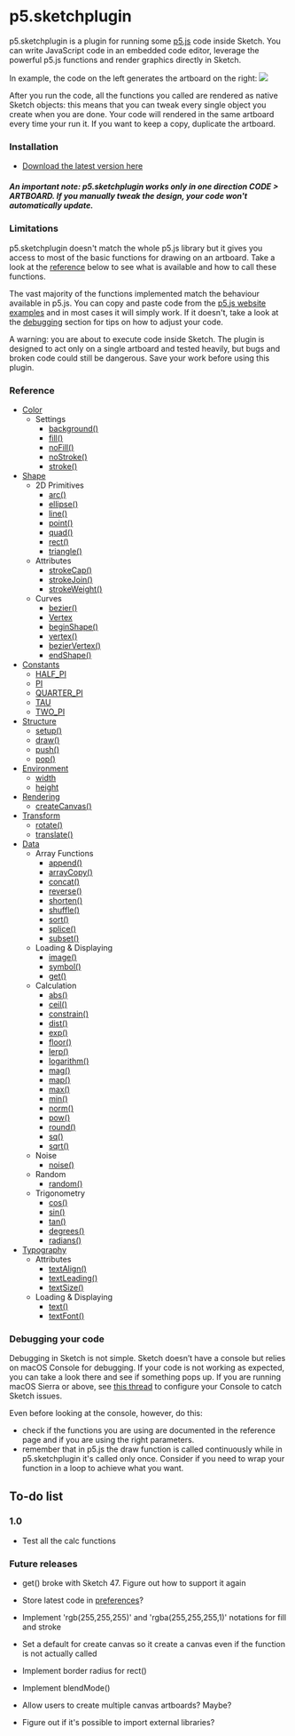 # p5.sketchplugin

p5.sketchplugin is a plugin for running some [p5.js](http://p5js.org/) code inside Sketch. You can write JavaScript code in an embedded code editor, leverage the powerful p5.js functions and render graphics directly in Sketch.

In example, the code on the left generates the artboard on the right:
[![](https://github.com/jacopocolo/p5-sketchplugin/blob/master/img/example-1.png?raw=true)](https://gist.github.com/jacopocolo/5d949e59f4f8fb930c5a4771b2e08d76)

After you run the code, all the functions you called are rendered as native Sketch objects: this means that you can tweak every single object you create when you are done. Your code will rendered in the same artboard every time your run it. If you want to keep a copy, duplicate the artboard.

### Installation

- [Download the latest version here](https://github.com/jacopocolo/p5-sketchplugin/releases)

##### An important note: p5.sketchplugin works only in one direction CODE > ARTBOARD. If you manually tweak the design, your code won't automatically update.

### Limitations

p5.sketchplugin doesn't match the whole p5.js library but it gives you access to most of the basic functions for drawing on an artboard. Take a look at the [reference](#reference) below to see what is available and how to call these functions.

The vast majority of the functions implemented match the behaviour available in p5.js. You can copy and paste code from the [p5.js website examples](https://p5js.org/examples/) and in most cases it will simply work. If it doesn't, take a look at the [debugging](#debugging-your-code) section for tips on how to adjust your code.

A warning: you are about to execute code inside Sketch. The plugin is designed to act only on a single artboard and tested heavily, but bugs and broken code could still be dangerous. Save your work before using this plugin.

### Reference

- [Color](https://github.com/jacopocolo/p5-sketchplugin/blob/master/reference.md#color)
  * Settings
    + [background()](https://github.com/jacopocolo/p5-sketchplugin/blob/master/reference.md#backgroundcolor)
    + [fill()](https://github.com/jacopocolo/p5-sketchplugin/blob/master/reference.md#fillcolor)
    + [noFill()](https://github.com/jacopocolo/p5-sketchplugin/blob/master/reference.md#nofill)
    + [noStroke()](https://github.com/jacopocolo/p5-sketchplugin/blob/master/reference.md#nostroke)
    + [stroke()](https://github.com/jacopocolo/p5-sketchplugin/blob/master/reference.md#strokecolor)
- [Shape](https://github.com/jacopocolo/p5-sketchplugin/blob/master/reference.md#shape)
  * 2D Primitives
    + [arc()](https://github.com/jacopocolo/p5-sketchplugin/blob/master/reference.md#arcxywhstartstop)
    + [ellipse()](https://github.com/jacopocolo/p5-sketchplugin/blob/master/reference.md#ellipsexywh)
    + [line()](https://github.com/jacopocolo/p5-sketchplugin/blob/master/reference.md#linex1y1x2y2)
    + [point()](https://github.com/jacopocolo/p5-sketchplugin/blob/master/reference.md#pointx1y1)
    + [quad()](https://github.com/jacopocolo/p5-sketchplugin/blob/master/reference.md#quadx1y1x2y2x3y3x4y4)
    + [rect()](https://github.com/jacopocolo/p5-sketchplugin/blob/master/reference.md#rectxywh)
    + [triangle()](https://github.com/jacopocolo/p5-sketchplugin/blob/master/reference.md#trianglex1y1x2y2x3y3)
  * Attributes
    + [strokeCap()](https://github.com/jacopocolo/p5-sketchplugin/blob/master/reference.md#strokecapcap)
    + [strokeJoin()](https://github.com/jacopocolo/p5-sketchplugin/blob/master/reference.md#strokejoinjoin)
    + [strokeWeight()](https://github.com/jacopocolo/p5-sketchplugin/blob/master/reference.md#strokeweightn)
  * Curves
    + [bezier()](https://github.com/jacopocolo/p5-sketchplugin/blob/master/reference.md#bezierx1y1x2y2x3y3x4y4)
    + [Vertex](https://github.com/jacopocolo/p5-sketchplugin/blob/master/reference.md#vertex)
    + [beginShape()](https://github.com/jacopocolo/p5-sketchplugin/blob/master/reference.md#beginshape)
    + [vertex()](https://github.com/jacopocolo/p5-sketchplugin/blob/master/reference.md#vertexx1x1)
    + [bezierVertex()](https://github.com/jacopocolo/p5-sketchplugin/blob/master/reference.md#beziervertexx2y2x3y3x4y4)
    + [endShape()](https://github.com/jacopocolo/p5-sketchplugin/blob/master/reference.md#endshapeclose)
- [Constants](https://github.com/jacopocolo/p5-sketchplugin/blob/master/reference.md#constants)
    + [HALF_PI](https://github.com/jacopocolo/p5-sketchplugin/blob/master/reference.md#half_pi)
    + [PI](https://github.com/jacopocolo/p5-sketchplugin/blob/master/reference.md#pi)
    + [QUARTER_PI](https://github.com/jacopocolo/p5-sketchplugin/blob/master/reference.md#quarter_pi)
    + [TAU](https://github.com/jacopocolo/p5-sketchplugin/blob/master/reference.md#tau)
    + [TWO_PI](https://github.com/jacopocolo/p5-sketchplugin/blob/master/reference.md#two_pi)
- [Structure](https://github.com/jacopocolo/p5-sketchplugin/blob/master/reference.md#structure)
    + [setup()](https://github.com/jacopocolo/p5-sketchplugin/blob/master/reference.md#setup)
    + [draw()](https://github.com/jacopocolo/p5-sketchplugin/blob/master/reference.md#draw)
    + [push()](https://github.com/jacopocolo/p5-sketchplugin/blob/master/reference.md#push)
    + [pop()](https://github.com/jacopocolo/p5-sketchplugin/blob/master/reference.md#pop)
- [Environment](https://github.com/jacopocolo/p5-sketchplugin/blob/master/reference.md#environment)
    + [width](https://github.com/jacopocolo/p5-sketchplugin/blob/master/reference.md#width)
    + [height](https://github.com/jacopocolo/p5-sketchplugin/blob/master/reference.md#height)
- [Rendering](https://github.com/jacopocolo/p5-sketchplugin/blob/master/reference.md#rendering)
    + [createCanvas()](https://github.com/jacopocolo/p5-sketchplugin/blob/master/reference.md#createcanvas)
- [Transform](https://github.com/jacopocolo/p5-sketchplugin/blob/master/reference.md#transform)
    + [rotate()](https://github.com/jacopocolo/p5-sketchplugin/blob/master/reference.md#rotateangle)
    + [translate()](https://github.com/jacopocolo/p5-sketchplugin/blob/master/reference.md#translatexy)
- [Data](https://github.com/jacopocolo/p5-sketchplugin/blob/master/reference.md#data)
  * Array Functions
    + [append()](https://github.com/jacopocolo/p5-sketchplugin/blob/master/reference.md#appendarrayvalue)
    + [arrayCopy()](https://github.com/jacopocolo/p5-sketchplugin/blob/master/reference.md#arraycopysrcsrcpositiondstdstpositionlength)
    + [concat()](https://github.com/jacopocolo/p5-sketchplugin/blob/master/reference.md#concatab)
    + [reverse()](https://github.com/jacopocolo/p5-sketchplugin/blob/master/reference.md#reverselist)
    + [shorten()](https://github.com/jacopocolo/p5-sketchplugin/blob/master/reference.md#shortenlist)
    + [shuffle()](https://github.com/jacopocolo/p5-sketchplugin/blob/master/reference.md#shufflearraybool)
    + [sort()](https://github.com/jacopocolo/p5-sketchplugin/blob/master/reference.md#sortlistcount)
    + [splice()](https://github.com/jacopocolo/p5-sketchplugin/blob/master/reference.md#splicelistvalueposition)
    + [subset()](https://github.com/jacopocolo/p5-sketchplugin/blob/master/reference.md#subsetliststartcount)
  * Loading & Displaying
    + [image()](https://github.com/jacopocolo/p5-sketchplugin/blob/master/reference.md#imagenamexy)
    + [symbol()](https://github.com/jacopocolo/p5-sketchplugin/blob/master/reference.md#symbolnamexy)
    + [get()](https://github.com/jacopocolo/p5-sketchplugin/blob/master/reference.md#geturl)
  * Calculation
    + [abs()](https://github.com/jacopocolo/p5-sketchplugin/blob/master/reference.md#absn)
    + [ceil()](https://github.com/jacopocolo/p5-sketchplugin/blob/master/reference.md#ceiln)
    + [constrain()](https://github.com/jacopocolo/p5-sketchplugin/blob/master/reference.md#constrainnlowhigh)
    + [dist()](https://github.com/jacopocolo/p5-sketchplugin/blob/master/reference.md#distx1y1x2y2)
    + [exp()](https://github.com/jacopocolo/p5-sketchplugin/blob/master/reference.md#expn)
    + [floor()](https://github.com/jacopocolo/p5-sketchplugin/blob/master/reference.md#floorn)
    + [lerp()](https://github.com/jacopocolo/p5-sketchplugin/blob/master/reference.md#lerpstartstopamt)
    + [logarithm()](https://github.com/jacopocolo/p5-sketchplugin/blob/master/reference.md#logarithmn)
    + [mag()](https://github.com/jacopocolo/p5-sketchplugin/blob/master/reference.md#magab)
    + [map()](https://github.com/jacopocolo/p5-sketchplugin/blob/master/reference.md#mapvaluestart1stop1start2stop2)
    + [max()](https://github.com/jacopocolo/p5-sketchplugin/blob/master/reference.md#maxn0)
    + [min()](https://github.com/jacopocolo/p5-sketchplugin/blob/master/reference.md#minn0)
    + [norm()](https://github.com/jacopocolo/p5-sketchplugin/blob/master/reference.md#normvaluestartstop)
    + [pow()](https://github.com/jacopocolo/p5-sketchplugin/blob/master/reference.md#powne)
    + [round()](https://github.com/jacopocolo/p5-sketchplugin/blob/master/reference.md#roundn)
    + [sq()](https://github.com/jacopocolo/p5-sketchplugin/blob/master/reference.md#sqn)
    + [sqrt()](https://github.com/jacopocolo/p5-sketchplugin/blob/master/reference.md#sqrtn)
  * Noise
    + [noise()](https://github.com/jacopocolo/p5-sketchplugin/blob/master/reference.md#noisexyz)
  * Random
    + [random()](https://github.com/jacopocolo/p5-sketchplugin/blob/master/reference.md#randomminmax)
  * Trigonometry
    + [cos()](https://github.com/jacopocolo/p5-sketchplugin/blob/master/reference.md#cosangle)
    + [sin()](https://github.com/jacopocolo/p5-sketchplugin/blob/master/reference.md#sinangle)
    + [tan()](https://github.com/jacopocolo/p5-sketchplugin/blob/master/reference.md#tanangle)
    + [degrees()](https://github.com/jacopocolo/p5-sketchplugin/blob/master/reference.md#degreesangle)
    + [radians()](https://github.com/jacopocolo/p5-sketchplugin/blob/master/reference.md#radiansangle)
- [Typography](https://github.com/jacopocolo/p5-sketchplugin/blob/master/reference.md#typography)
  * Attributes
    + [textAlign()](https://github.com/jacopocolo/p5-sketchplugin/blob/master/reference.md#textalignhorizalign)
    + [textLeading()](https://github.com/jacopocolo/p5-sketchplugin/blob/master/reference.md#textleadingn)
    + [textSize()](https://github.com/jacopocolo/p5-sketchplugin/blob/master/reference.md#textsizesize)
  * Loading & Displaying
    + [text()](https://github.com/jacopocolo/p5-sketchplugin/blob/master/reference.md#textstrxyx2y2)
    + [textFont()](https://github.com/jacopocolo/p5-sketchplugin/blob/master/reference.md#textfontfontname)

### Debugging your code
Debugging in Sketch is not simple. Sketch doesn’t have a console but relies on macOS Console for debugging. If your code is not working as expected, you can take a look there and see if something pops up. If you are running macOS Sierra or above, see [this thread](http://sketchplugins.com/d/50-i-can-t-get-anymore-debugging-from-console-app-system-log) to configure your Console to catch Sketch issues.

Even before looking at the console, however, do this:
- check if the functions you are using are documented in the reference page and if you are using the right parameters.
- remember that in p5.js the draw function is called continuously while in p5.sketchplugin it's called only once. Consider if you need to wrap your function in a loop to achieve what you want.

## To-do list

### 1.0

- Test all the calc functions

### Future releases

- get() broke with Sketch 47. Figure out how to support it again

- Store latest code in [preferences](http://mail.sketchplugins.com/pipermail/dev_sketchplugins.com/2015-February/003019.html)?

- Implement 'rgb(255,255,255)' and 'rgba(255,255,255,1)' notations for fill and stroke

- Set a default for create canvas so it create a canvas even if the function is not actually called

- Implement border radius for rect()

- Implement blendMode()

- Allow users to create multiple canvas artboards? Maybe?

- Figure out if it's possible to import external libraries?

